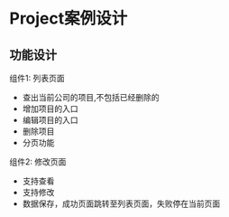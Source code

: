 # Project案例设计

## 功能设计

组件1: 列表页面

* 查出当前公司的项目,不包括已经删除的
* 增加项目的入口
* 编辑项目的入口
* 删除项目
* 分页功能
	
组件2: 修改页面

* 支持查看
* 支持修改
* 数据保存，成功页面跳转至列表页面，失败停在当前页面
